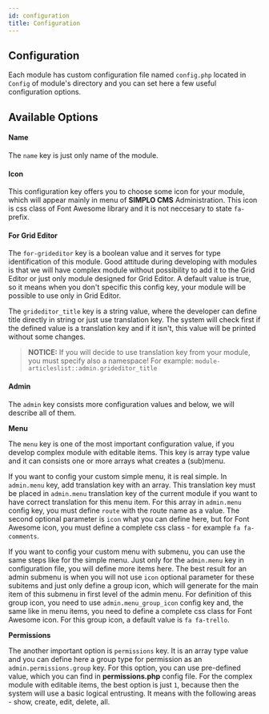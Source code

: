 ```yaml
---
id: configuration
title: Configuration
---
```


## Configuration

Each module has custom configuration file named `config.php` located in `Config` of module's directory and you can set 
here a few useful configuration options.

## Available Options

#### Name

The `name` key is just only name of the module.

#### Icon

This configuration key offers you to choose some icon for your module, which will appear mainly in menu of **SIMPLO CMS** Administration. This icon
is css class of Font Awesome library and it is not neccesary to state `fa-` prefix.

#### For Grid Editor

The `for-grideditor` key is a boolean value and it serves for type identification of this module. Good attitude during developing
with modules is that we will have complex module without possibility to add it to the Grid Editor or just only module designed for
Grid Editor. A default value is true, so it means when you don't specific this config key, your module will be possible to use only in Grid Editor.

The `grideditor_title` key is a string value, where the developer can define title directly in string or just use translation key. The system will check first
if the defined value is a translation key and if it isn't, this value will be printed without some changes.

> **NOTICE:** If you will decide to use translation key from your module, you must specify also a namespace! For example: `module-articleslist::admin.grideditor_title`

#### Admin

The `admin` key consists more configuration values and below, we will describe all of them.

**Menu**

The `menu` key is one of the most important configuration value, if you develop complex module with editable items. This key is
array type value and it can consists one or more arrays what creates a (sub)menu.

If you want to config your custom simple menu, it is real simple. In `admin.menu` key, add translation key with an array. This translation
key must be placed in `admin.menu` translation key of the current module if you want to have correct translation for this menu item. For this array in
`admin.menu` config key, you must define `route` with the route name as a value. The second optional parameter is `icon` what you can define here, but for
Font Awesome icon, you must define a complete css class - for example `fa fa-comments`.

If you want to config your custom menu with submenu, you can use the same steps like for the simple menu. Just only for the `admin.menu` key in configuration file,
you will define more items here. The best result for an admin submenu is when you will not use `icon` optional parameter for these subitems and just only define a group icon,
which will generate for the main item of this submenu in first level of the admin menu. For definition of this group icon, you need to use `admin.menu_group_icon` config key and,
the same like in menu items, you need to define a complete css class for Font Awesome icon. For this group icon, a default value is `fa fa-trello`.

**Permissions**

The another important option is `permissions` key. It is an array type value and you can define here a group type for permission as an `admin.permissions.group` key. For this option, you
can use pre-defined value, which you can find in **permissions.php** config file. For the complex module with editable items, the best option is just `1`, because then the system will use 
a basic logical entrusting. It means with the following areas - show, create, edit, delete, all.
